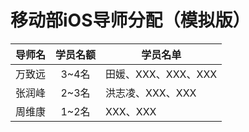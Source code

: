 # 移动部iOS导师分配（模拟版）

|导师名|学员名额|学员名单|
|:-----|:-----:|-----|
|万致远|3~4名|田媛、XXX、XXX、XXX|
|张润峰|2~3名|洪志凌、XXX、XXX|
|周维康|1~2名|XXX、XXX|
